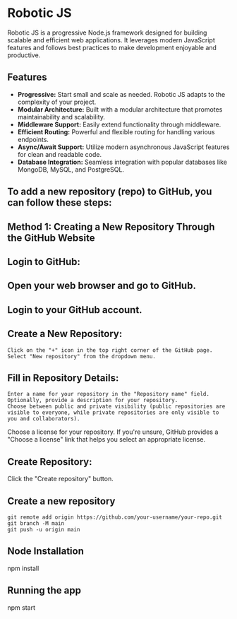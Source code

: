 # Robotic JS

Robotic JS is a progressive Node.js framework designed for building scalable and efficient web applications. It leverages modern JavaScript features and follows best practices to make development enjoyable and productive.

## Features

- **Progressive:** Start small and scale as needed. Robotic JS adapts to the complexity of your project.
- **Modular Architecture:** Built with a modular architecture that promotes maintainability and scalability.
- **Middleware Support:** Easily extend functionality through middleware.
- **Efficient Routing:** Powerful and flexible routing for handling various endpoints.
- **Async/Await Support:** Utilize modern asynchronous JavaScript features for clean and readable code.
- **Database Integration:** Seamless integration with popular databases like MongoDB, MySQL, and PostgreSQL.

## To add a new repository (repo) to GitHub, you can follow these steps:

## Method 1: Creating a New Repository Through the GitHub Website

## Login to GitHub:

## Open your web browser and go to GitHub.

## Login to your GitHub account.

## Create a New Repository:

    Click on the "+" icon in the top right corner of the GitHub page.
    Select "New repository" from the dropdown menu.

## Fill in Repository Details:

    Enter a name for your repository in the "Repository name" field.
    Optionally, provide a description for your repository.
    Choose between public and private visibility (public repositories are visible to everyone, while private repositories are only visible to you and collaborators).

Choose a license for your repository. If you're unsure, GitHub provides a "Choose a license" link that helps you select an appropriate license.

## Create Repository:

Click the "Create repository" button.

## Create a new repository

    git remote add origin https://github.com/your-username/your-repo.git
    git branch -M main
    git push -u origin main

## Node Installation

npm install

## Running the app

npm start
